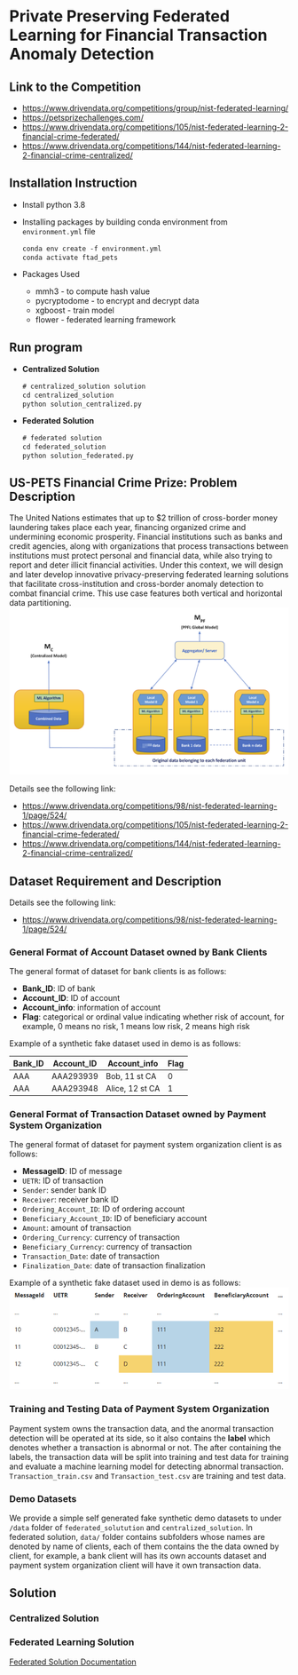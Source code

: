 # Private Preserving Federated Learning for Financial Transaction Anomaly Detection

## Link to the Competition
- https://www.drivendata.org/competitions/group/nist-federated-learning/
- https://petsprizechallenges.com/
- https://www.drivendata.org/competitions/105/nist-federated-learning-2-financial-crime-federated/
- https://www.drivendata.org/competitions/144/nist-federated-learning-2-financial-crime-centralized/

## Installation Instruction

- Install python 3.8

- Installing packages by building conda environment from `environment.yml` file
  ```shell
  conda env create -f environment.yml
  conda activate ftad_pets
  ```
- Packages Used

	- mmh3 - to compute hash value
	- pycryptodome - to encrypt and decrypt data
	- xgboost - train model
	- flower - federated learning framework

## Run program

- **Centralized Solution**

  ```shell
  # centralized_solution solution
  cd centralized_solution
  python solution_centralized.py
  ```

- **Federated Solution**

  ```shell
  # federated solution 
  cd federated_solution
  python solution_federated.py
  ```

## US-PETS Financial Crime Prize: Problem Description

The United Nations estimates that up to $2 trillion of cross-border money laundering takes place each year, financing
organized crime and undermining economic prosperity. Financial institutions such as banks and credit agencies, along
with organizations that process transactions between institutions must protect personal and financial data, while also trying to report and deter illicit financial activities. Under this context, we will design and later develop innovative privacy-preserving federated
learning solutions that facilitate cross-institution and cross-border anomaly detection to combat financial crime. This
use case features both vertical and horizontal data partitioning.
![alt text](./image/problem.png)

Details see the following link:
- https://www.drivendata.org/competitions/98/nist-federated-learning-1/page/524/
- https://www.drivendata.org/competitions/105/nist-federated-learning-2-financial-crime-federated/
- https://www.drivendata.org/competitions/144/nist-federated-learning-2-financial-crime-centralized/

## Dataset Requirement and Description

Details see the following link:
- https://www.drivendata.org/competitions/98/nist-federated-learning-1/page/524/

### General Format of Account Dataset owned by Bank Clients

The general format of dataset for bank clients is as follows:

- **Bank_ID**: ID of bank
- **Account_ID**: ID of account
- **Account_info**: information of account
- **Flag**: categorical or ordinal value indicating whether risk of account, for example, 0 means no risk, 1 means low
  risk, 2 means high risk

Example of a synthetic fake dataset used in demo is as follows:

 | Bank_ID | Account_ID | Account_info    | Flag |
|---------|------------|-----------------|------|
| AAA     | AAA293939  | Bob, 11 st CA   | 0    |
| AAA     | AAA293948  | Alice, 12 st CA | 1    |

### General Format of Transaction Dataset owned by Payment System Organization

The general format of dataset for payment system organization client is as follows:

- **MessageID**: ID of message
- `UETR`: ID of transaction
- `Sender`: sender bank ID
- `Receiver`: receiver bank ID
- `Ordering_Account_ID`: ID of ordering account
- `Beneficiary_Account_ID`: ID of beneficiary account
- `Amount`: amount of transaction
- `Ordering_Currency`: currency of transaction
- `Beneficiary_Currency`: currency of transaction
- `Transaction_Date`: date of transaction
- `Finalization_Date`: date of transaction finalization

Example of a synthetic fake dataset used in demo is as follows:
![alt text](./image/transaction_data.png)

### Training and Testing Data of Payment System Organization

Payment system owns the transaction data, and the anormal transaction detection will be operated at its side, so it also contains the **label** which denotes whether a transaction is abnormal or not. The after containing the labels, the transaction data will be split into training and test data for training and evaluate a machine learning model for detecting abnormal transaction. `Transaction_train.csv` and `Transaction_test.csv` are training and test data.

### Demo Datasets

We provide a simple self generated fake synthetic demo datasets to under `/data` folder of `federated_solutution` and `centralized_solution`. In federated solution, `data/` folder contains subfolders whose names are denoted by name of clients, each of them contains the the data owned by client, for example, a bank client will has its own accounts dataset and payment system organization client will have it own transaction data.

## Solution

### Centralized Solution

### Federated Learning Solution

[Federated Solution Documentation](./federated_solution/READ.md)
